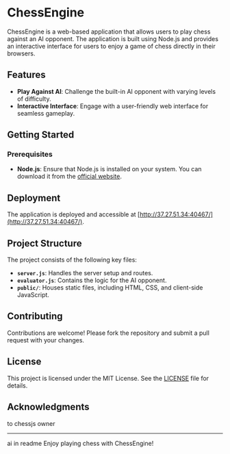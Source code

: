 # ChessEngine

ChessEngine is a web-based application that allows users to play chess against an AI opponent. The application is built using Node.js and provides an interactive interface for users to enjoy a game of chess directly in their browsers.

## Features

- **Play Against AI**: Challenge the built-in AI opponent with varying levels of difficulty.
- **Interactive Interface**: Engage with a user-friendly web interface for seamless gameplay.

## Getting Started

### Prerequisites

- **Node.js**: Ensure that Node.js is installed on your system. You can download it from the [official website](https://nodejs.org/).

## Deployment

The application is deployed and accessible at [http://37.27.51.34:40467/](http://37.27.51.34:40467/).


## Project Structure

The project consists of the following key files:

- **`server.js`**: Handles the server setup and routes.
- **`evaluator.js`**: Contains the logic for the AI opponent.
- **`public/`**: Houses static files, including HTML, CSS, and client-side JavaScript.



## Contributing

Contributions are welcome! Please fork the repository and submit a pull request with your changes.

## License

This project is licensed under the MIT License. See the [LICENSE](LICENSE) file for details.

## Acknowledgments

to chessjs owner

---
ai in readme 
Enjoy playing chess with ChessEngine! 
